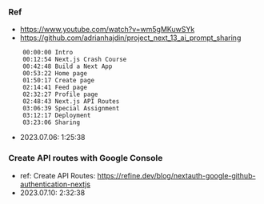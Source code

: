 ### Ref
- https://www.youtube.com/watch?v=wm5gMKuwSYk
- https://github.com/adrianhajdin/project_next_13_ai_prompt_sharing
```text
    00:00:00 Intro
    00:12:54 Next.js Crash Course
    00:42:48 Build a Next App
    00:53:22 Home page
    01:50:17 Create page
    02:14:41 Feed page
    02:32:27 Profile page
    02:48:43 Next.js API Routes
    03:06:39 Special Assignment
    03:12:17 Deployment
    03:23:06 Sharing
```
- 2023.07.06: 1:25:38
### Create API routes with Google Console
- ref: Create API Routes: https://refine.dev/blog/nextauth-google-github-authentication-nextjs
- 2023.07.10: 2:32:38
